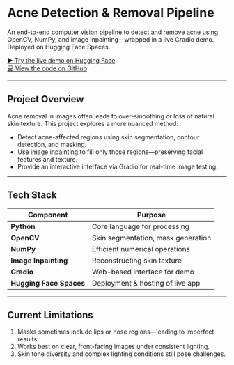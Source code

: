 # Acne Detection & Removal Pipeline

An end-to-end computer vision pipeline to detect and remove acne using OpenCV, NumPy, and image inpainting—wrapped in a live Gradio demo. Deployed on Hugging Face Spaces.

[▶️ Try the live demo on Hugging Face](https://huggingface.co/spaces/swati156/acne-removal-project)  <br>
[💻 View the code on GitHub](https://github.com/swatibadola/Acne-Detection-and-Removal-Pipeline)

---

##  Project Overview

Acne removal in images often leads to over-smoothing or loss of natural skin texture. This project explores a more nuanced method:

- Detect acne-affected regions using skin segmentation, contour detection, and masking.<br>
- Use image inpainting to fill only those regions—preserving facial features and texture.<br>
- Provide an interactive interface via Gradio for real-time image testing.<br>

---

##  Tech Stack

| Component | Purpose |
|-----------|---------|
| **Python** | Core language for processing |
| **OpenCV** | Skin segmentation, mask generation |
| **NumPy** | Efficient numerical operations |
| **Image Inpainting** | Reconstructing skin texture |
| **Gradio** | Web-based interface for demo |
| **Hugging Face Spaces** | Deployment & hosting of live app |

---

## Current Limitations

1) Masks sometimes include lips or nose regions—leading to imperfect results.<br>
2) Works best on clear, front-facing images under consistent lighting.<br>
3) Skin tone diversity and complex lighting conditions still pose challenges.

